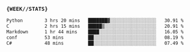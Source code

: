 ### `{WEEK//STATS}` 
<!--START_SECTION:waka-->

```txt
Python        3 hrs 20 mins   ███████▓░░░░░░░░░░░░░░░░░   30.91 %
C             2 hrs 15 mins   █████▒░░░░░░░░░░░░░░░░░░░   20.91 %
Markdown      1 hr 44 mins    ████░░░░░░░░░░░░░░░░░░░░░   16.05 %
conf          53 mins         ██░░░░░░░░░░░░░░░░░░░░░░░   08.19 %
C#            48 mins         ██░░░░░░░░░░░░░░░░░░░░░░░   07.49 %
```

<!--END_SECTION:waka-->
